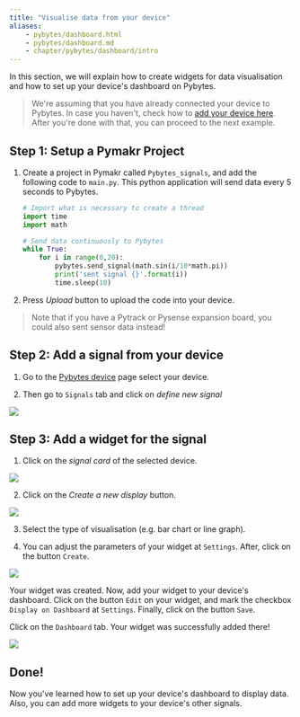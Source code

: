 ```yaml
---
title: "Visualise data from your device"
aliases:
    - pybytes/dashboard.html
    - pybytes/dashboard.md
    - chapter/pybytes/dashboard/intro
---
```


In this section, we will explain how to create widgets for data visualisation and how to set up your device's dashboard on Pybytes.

> We're assuming that you have already connected your device to Pybytes. In case you haven't, check how to [add your device here](../connect/). After you're done with that, you can proceed to the next example.

## Step 1: Setup a Pymakr Project

1. Create a project in Pymakr called `Pybytes_signals`, and add the following code to `main.py`. This python application will send data every 5 seconds to Pybytes.

    ```python
    # Import what is necessary to create a thread
    import time
    import math

    # Send data continuously to Pybytes
    while True:
        for i in range(0,20):
            pybytes.send_signal(math.sin(i/10*math.pi))
            print('sent signal {}'.format(i))
            time.sleep(10)
    ```

2. Press *Upload* button to upload the code into your device.

>Note that if you have a Pytrack or Pysense expansion board, you could also sent sensor data instead!


## Step 2: Add a signal from your device

1. Go to the [Pybytes device](https://pybytes.pycom.io/devices) page select your device.

2. Then go to `Signals` tab and click on *define new signal*

![](/gitbook/assets/pybytes/add-device/define-signal.png)

## Step 3: Add a widget for the signal

1. Click on the *signal card* of the selected device.

![](/gitbook/assets/pybytes/add-device/send-signal.png)

2. Click on the *Create a new display* button.

![](/gitbook/assets/pybytes/dashboard/create-new-display.png)

3. Select the type of visualisation (e.g. bar chart or line graph).   

4. You can adjust the parameters of your widget at `Settings`. After, click on the button `Create`.

![](/gitbook/assets/pybytes/dashboard/confirm-graph-creation.png)

Your widget was created. Now, add your widget to your device's dashboard. Click on the button `Edit` on your widget, and mark the checkbox `Display on Dashboard` at `Settings`. Finally, click on the button `Save`.

Click on the `Dashboard` tab. Your widget was successfully added there!

![](/gitbook/assets/pybytes/dashboard/sinwave-dashboard-widget.png)

## Done!

Now you've learned how to set up your device's dashboard to display data. Also, you can add more widgets to your device's other signals.
